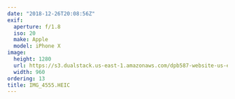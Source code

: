```yaml
---
date: "2018-12-26T20:08:56Z"
exif:
  aperture: f/1.8
  iso: 20
  make: Apple
  model: iPhone X
image:
  height: 1280
  url: https://s3.dualstack.us-east-1.amazonaws.com/dpb587-website-us-east-1/asset/gallery/2018-colorado-winter-trip/047c98d5-0dda-123f-1614-bf2b4bf25dbf~1280.jpg
  width: 960
ordering: 13
title: IMG_4555.HEIC
---
```

